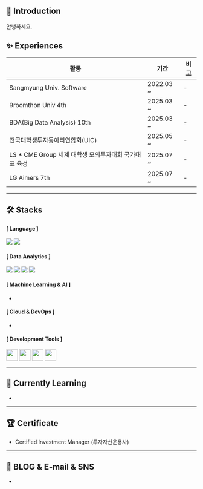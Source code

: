 ## 👋 Introduction
안녕하세요.

## ✨ Experiences
|활동|기간|비고|
|---|---|---|
|Sangmyung Univ. Software|2022.03 ~ |-|
|9roomthon Univ 4th|2025.03 ~ |-|
|BDA(Big Data Analysis) 10th|2025.03 ~ |-|
|전국대학생투자동아리연합회(UIC)|2025.05 ~ |-|
|LS * CME Group 세계 대학생 모의투자대회 국가대표 육성|2025.07 ~ |-|
|LG Aimers 7th|2025.07 ~ |-|


---

## 🛠️ Stacks
#### [ Language ]
<img src="https://img.shields.io/badge/Python-3776AB?style=flat-square&logo=Python&logoColor=white"/> <img src="https://img.shields.io/badge/SQL-4479A1?style=flat-square&logo=MySQL&logoColor=white"/>

#### [ Data Analytics ]
<img src="https://img.shields.io/badge/Pandas-150458?style=flat-square&logo=pandas&logoColor=white"/> <img src="https://img.shields.io/badge/NumPy-013243?style=flat-square&logo=NumPy&logoColor=white"/> <img src="https://img.shields.io/badge/Matplotlib-11557C?style=flat-square&logo=&logoColor=white"/> <img src="https://img.shields.io/badge/Seaborn-3776AB?style=flat-square&logo=&logoColor=white"/>

#### [ Machine Learning & AI ]
 -
#### [ Cloud & DevOps ]
 -

#### [ Development Tools ]
  <img src="https://img.shields.io/badge/Jupyter-F37626?style=flat&logo=Jupyter&logoColor=white" height="30"/>
  <img src="https://img.shields.io/badge/Google_Colab-F9AB00?style=flat&logo=GoogleColab&logoColor=white" height="30"/>
  <img src="https://img.shields.io/badge/VS_Code-007ACC?style=flat&logo=VisualStudioCode&logoColor=white" height="30"/>
  <img src="https://img.shields.io/badge/PyCharm-000000?style=flat&logo=PyCharm&logoColor=white" height="30"/>
  
---

## 🌴 Currently Learning
 -
---

## 🏆 Certificate
 - Certified Investment Manager (투자자산운용사)

---

## 💌 BLOG & E-mail & SNS 
 -
 
